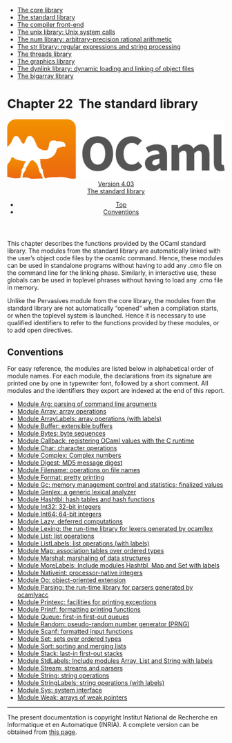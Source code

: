 <!-- ((! set title Manual !)) ((! set documentation !)) ((! set manual !)) ((! set nobreadcrumb !)) -->
<div class="manual content"><ul class="part_menu"><li><a href="core.html">The core library</a></li><li class="active"><a href="stdlib.html">The standard library</a></li><li><a href="parsing.html">The compiler front-end</a></li><li><a href="libunix.html">The unix library: Unix system calls</a></li><li><a href="libnum.html">The num library: arbitrary-precision rational arithmetic</a></li><li><a href="libstr.html">The str library: regular expressions and string processing</a></li><li><a href="libthreads.html">The threads library</a></li><li><a href="libgraph.html">The graphics library</a></li><li><a href="libdynlink.html">The dynlink library: dynamic loading and linking of object files</a></li><li><a href="libbigarray.html">The bigarray library</a></li></ul>




<h1 class="chapter" id="sec516"><span>Chapter 22</span>&nbsp;&nbsp;The standard library</h1>
<header><nav class="toc brand"><a class="brand" href="https://ocaml.org/"><img src="colour-logo-gray.svg" class="svg" alt="OCaml"></a></nav><nav class="toc"><div class="toc_version"><a href="/docs" id="version-select">Version 4.03</a></div><div class="toc_title"><a href="#">The standard library</a></div><ul><li class="top"><a href="#">Top</a></li>
<li><a href="stdlib.html#sec517">Conventions</a>
</li></ul></nav></header>
<p> <a id="c:stdlib"></a></p><p>This chapter describes the functions provided by the OCaml
standard library. The modules from the standard library are
automatically linked with the user’s object code files by the <span class="c006">ocamlc</span>
command. Hence, these modules can be used in standalone programs without
having to add any <span class="c006">.cmo</span> file on the command line for the linking
phase. Similarly, in interactive use, these globals can be used in
toplevel phrases without having to load any <span class="c006">.cmo</span> file in memory.</p><p>Unlike the <span class="c006">Pervasives</span> module from the core library, the modules from the
standard library are not automatically “opened” when a compilation
starts, or when the toplevel system is launched. Hence it is necessary
to use qualified identifiers to refer to the functions provided by these
modules, or to add <span class="c006">open</span> directives.</p><p><a id="stdlib:top"></a></p><h2 class="section" id="sec517">Conventions</h2>
<p>For easy reference, the modules are listed below in alphabetical order
of module names.
For each module, the declarations from its signature are printed
one by one in typewriter font, followed by a short comment.
All modules and the identifiers they export are indexed at the end of
this report.</p><ul class="ftoc2"><li class="li-links">
<a href="../../api/4.03/Arg.html">Module <span class="c006">Arg</span>: parsing of command line arguments</a>
</li><li class="li-links"><a href="../../api/4.03/Array.html">Module <span class="c006">Array</span>: array operations</a>
</li><li class="li-links"><a href="../../api/4.03/ArrayLabels.html">Module <span class="c006">ArrayLabels</span>: array operations (with labels)</a>
</li><li class="li-links"><a href="../../api/4.03/Buffer.html">Module <span class="c006">Buffer</span>: extensible buffers</a>
</li><li class="li-links"><a href="../../api/4.03/Bytes.html">Module <span class="c006">Bytes</span>: byte sequences</a>
</li><li class="li-links"><a href="../../api/4.03/Callback.html">Module <span class="c006">Callback</span>: registering OCaml values with the C runtime</a>
</li><li class="li-links"><a href="../../api/4.03/Char.html">Module <span class="c006">Char</span>: character operations</a>
</li><li class="li-links"><a href="../../api/4.03/Complex.html">Module <span class="c006">Complex</span>: Complex numbers</a>
</li><li class="li-links"><a href="../../api/4.03/Digest.html">Module <span class="c006">Digest</span>: MD5 message digest</a>
</li><li class="li-links"><a href="../../api/4.03/Filename.html">Module <span class="c006">Filename</span>: operations on file names</a>
</li><li class="li-links"><a href="../../api/4.03/Format.html">Module <span class="c006">Format</span>: pretty printing</a>
</li><li class="li-links"><a href="../../api/4.03/Gc.html">Module <span class="c006">Gc</span>: memory management control and statistics; finalized values</a>
</li><li class="li-links"><a href="../../api/4.03/Genlex.html">Module <span class="c006">Genlex</span>: a generic lexical analyzer</a>
</li><li class="li-links"><a href="../../api/4.03/Hashtbl.html">Module <span class="c006">Hashtbl</span>: hash tables and hash functions</a>
</li><li class="li-links"><a href="../../api/4.03/Int32.html">Module <span class="c006">Int32</span>: 32-bit integers</a>
</li><li class="li-links"><a href="../../api/4.03/Int64.html">Module <span class="c006">Int64</span>: 64-bit integers</a>
</li><li class="li-links"><a href="../../api/4.03/Lazy.html">Module <span class="c006">Lazy</span>: deferred computations</a>
</li><li class="li-links"><a href="../../api/4.03/Lexing.html">Module <span class="c006">Lexing</span>: the run-time library for lexers generated by <span class="c006">ocamllex</span></a>
</li><li class="li-links"><a href="../../api/4.03/List.html">Module <span class="c006">List</span>: list operations</a>
</li><li class="li-links"><a href="../../api/4.03/ListLabels.html">Module <span class="c006">ListLabels</span>: list operations (with labels)</a>
</li><li class="li-links"><a href="../../api/4.03/Map.html">Module <span class="c006">Map</span>: association tables over ordered types</a>
</li><li class="li-links"><a href="../../api/4.03/Marshal.html">Module <span class="c006">Marshal</span>: marshaling of data structures</a>
</li><li class="li-links"><a href="../../api/4.03/MoreLabels.html">Module <span class="c006">MoreLabels</span>: Include modules <span class="c006">Hashtbl</span>, <span class="c006">Map</span> and <span class="c006">Set</span> with labels</a>
</li><li class="li-links"><a href="../../api/4.03/Nativeint.html">Module <span class="c006">Nativeint</span>: processor-native integers</a>
</li><li class="li-links"><a href="../../api/4.03/Oo.html">Module <span class="c006">Oo</span>: object-oriented extension</a>
</li><li class="li-links"><a href="../../api/4.03/Parsing.html">Module <span class="c006">Parsing</span>: the run-time library for parsers generated by <span class="c006">ocamlyacc</span></a>
</li><li class="li-links"><a href="../../api/4.03/Printexc.html">Module <span class="c006">Printexc</span>: facilities for printing exceptions</a>
</li><li class="li-links"><a href="../../api/4.03/Printf.html">Module <span class="c006">Printf</span>: formatting printing functions</a>
</li><li class="li-links"><a href="../../api/4.03/Queue.html">Module <span class="c006">Queue</span>: first-in first-out queues</a>
</li><li class="li-links"><a href="../../api/4.03/Random.html">Module <span class="c006">Random</span>: pseudo-random number generator (PRNG)</a>
</li><li class="li-links"><a href="../../api/4.03/Scanf.html">Module <span class="c006">Scanf</span>: formatted input functions</a>
</li><li class="li-links"><a href="../../api/4.03/Set.html">Module <span class="c006">Set</span>: sets over ordered types</a>
</li><li class="li-links"><a href="../../api/4.03/Sort.html">Module <span class="c006">Sort</span>: sorting and merging lists</a>
</li><li class="li-links"><a href="../../api/4.03/Stack.html">Module <span class="c006">Stack</span>: last-in first-out stacks</a>
</li><li class="li-links"><a href="../../api/4.03/StdLabels.html">Module <span class="c006">StdLabels</span>: Include modules <span class="c006">Array</span>, <span class="c006">List</span> and <span class="c006">String</span> with labels</a>
</li><li class="li-links"><a href="../../api/4.03/Stream.html">Module <span class="c006">Stream</span>: streams and parsers</a>
</li><li class="li-links"><a href="../../api/4.03/String.html">Module <span class="c006">String</span>: string operations</a>
</li><li class="li-links"><a href="../../api/4.03/StringLabels.html">Module <span class="c006">StringLabels</span>: string operations (with labels)</a>
</li><li class="li-links"><a href="../../api/4.03/Sys.html">Module <span class="c006">Sys</span>: system interface</a>
</li><li class="li-links"><a href="../../api/4.03/Weak.html">Module <span class="c006">Weak</span>: arrays of weak pointers</a>
</li></ul>
<hr>





<div class="copyright">The present documentation is copyright Institut National de Recherche en Informatique et en Automatique (INRIA). A complete version can be obtained from <a href="http://caml.inria.fr/pub/docs/manual-ocaml/">this page</a>.</div></div>